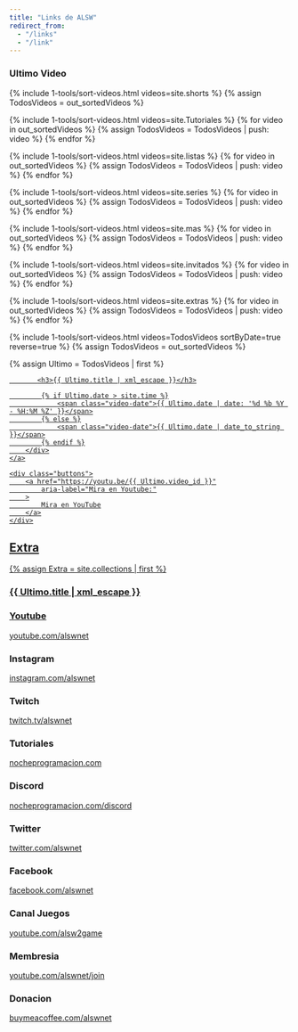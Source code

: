 ```yaml
---
title: "Links de ALSW"
redirect_from:
  - "/links"
  - "/link"
---
```


### Ultimo Video

{% include 1-tools/sort-videos.html videos=site.shorts %}
{% assign TodosVideos = out_sortedVideos %}

{% include 1-tools/sort-videos.html videos=site.Tutoriales %}
{% for video in out_sortedVideos %}
    {% assign TodosVideos = TodosVideos | push: video %}
{% endfor %}

{% include 1-tools/sort-videos.html videos=site.listas %}
{% for video in out_sortedVideos %}
    {% assign TodosVideos = TodosVideos | push: video %}
{% endfor %}

{% include 1-tools/sort-videos.html videos=site.series %}
{% for video in out_sortedVideos %}
    {% assign TodosVideos = TodosVideos | push: video %}
{% endfor %}

{% include 1-tools/sort-videos.html videos=site.mas %}
{% for video in out_sortedVideos %}
    {% assign TodosVideos = TodosVideos | push: video %}
{% endfor %}

{% include 1-tools/sort-videos.html videos=site.invitados %}
{% for video in out_sortedVideos %}
    {% assign TodosVideos = TodosVideos | push: video %}
{% endfor %}

{% include 1-tools/sort-videos.html videos=site.extras %}
{% for video in out_sortedVideos %}
    {% assign TodosVideos = TodosVideos | push: video %}
{% endfor %}

{% include 1-tools/sort-videos.html videos=TodosVideos sortByDate=true reverse=true %}
{% assign TodosVideos = out_sortedVideos %}

{% assign Ultimo = TodosVideos | first %}

<div class="video-card">
    <a href="https://youtu.be/{{ Ultimo.video_id }}">
        <div class="video-header">
            <div class="thumb-container">
                <div
                class="video-thumbnail"
                    {% if Ultimo.video_id %}
                    style="background-image: url(https://i.ytimg.com/vi/{{Ultimo.video_id}}/mqdefault.jpg)"
                    {% else %}
                    style="background-image: url({{ '/assets/images/streamcover.jpg' | relative_url }})"
                    {% endif %}
                >
                </div>
            </div>

           <h3>{{ Ultimo.title | xml_escape }}</h3>

            {% if Ultimo.date > site.time %}
                <span class="video-date">{{ Ultimo.date | date: '%d %b %Y - %H:%M %Z' }}</span>
            {% else %}
                <span class="video-date">{{ Ultimo.date | date_to_string }}</span>
            {% endif %}
        </div>
    </a>

    <div class="buttons">
        <a href="https://youtu.be/{{ Ultimo.video_id }}"
            aria-label="Mira en Youtube:"
        >
            Mira en YouTube
        </a>
    </div>
</div>

## Extra

{% assign Extra = site.collections | first %}

 <h3>{{ Ultimo.title | xml_escape }}</h3>
 
### Youtube

[youtube.com/alswnet](https://www.youtube.com/alswnet?sub_confirmation=1)

### Instagram

[instagram.com/alswnet](https://www.instagram.com/alswnet/)

### Twitch

[twitch.tv/alswnet](https://www.twitch.tv/alswnet)

### Tutoriales

[nocheprogramacion.com](https://nocheprogramacion.com/)

### Discord

[nocheprogramacion.com/discord](https://nocheprogramacion.com/discord)

### Twitter

[twitter.com/alswnet](https://twitter.com/alswnet)

### Facebook

[facebook.com/alswnet](https://www.facebook.com/alswnet)

### Canal Juegos

[youtube.com/alsw2game](https://www.youtube.com/channel/UC-QPTA-oIQf59SVA8ckpMXA?sub_confirmation=1)

### Membresia

[youtube.com/alswnet/join](https://www.youtube.com/alswnet/join)

### Donacion

[buymeacoffee.com/alswnet](https://nocheprogramacion.com/cafe)
